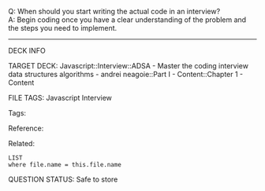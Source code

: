 Q: When should you start writing the actual code in an interview?  
A: Begin coding once you have a clear understanding of the problem and the steps you need to implement.
<!--ID: 1690376047432-->

---

DECK INFO

TARGET DECK: Javascript::Interview::ADSA - Master the coding interview data structures algorithms - andrei neagoie::Part I - Content::Chapter 1 - Content

FILE TAGS: Javascript Interview

Tags:

Reference:

Related:

```dataview
LIST
where file.name = this.file.name
```

QUESTION STATUS: Safe to store
